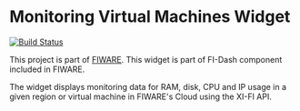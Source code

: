 # Monitoring Virtual Machines Widget

[![Build Status](https://build.conwet.fi.upm.es/jenkins/view/FI-Dash/job/Widget%20Resources%20Usage/badge/icon)](https://build.conwet.fi.upm.es/jenkins/view/FI-Dash/job/Widget%20Resources%20Usage/)

This project is part of [FIWARE](https://www.fiware.org/). This widget is part of FI-Dash component included in FIWARE.

The widget displays monitoring data for RAM, disk, CPU and IP usage in a given region or virtual machine in FIWARE's Cloud using the XI-FI API.
